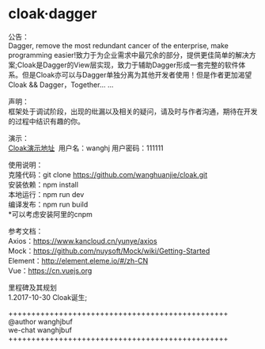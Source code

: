 # cloak·dagger

公告：<br/>
Dagger, remove the most redundant cancer of the enterprise, make programming easier!致力于为企业需求中最冗余的部分，提供更佳简单的解决方案;Cloak是Dagger的View层实现，致力于辅助Dagger形成一套完整的软件体系。但是Cloak亦可以与Dagger单独分离为其他开发者使用！但是作者更加渴望Cloak && Dagger，Together... ...<br/>

声明：<br/>
框架处于调试阶段，出现的纰漏以及相关的疑问，请及时与作者沟通，期待在开发的过程中结识有趣的你。<br/>

演示：<br/>
<a href="http://47.93.253.28/" target="_Blank">Cloak演示地址</a>  用户名：wanghj 用户密码：111111

使用说明：<br/>
克隆代码：git clone https://github.com/wanghuanjie/cloak.git<br/>
安装依赖：npm install<br/>
本地运行：npm run dev<br/>
编译发布：npm run build<br/>
*可以考虑安装阿里的cnpm<br/>

参考文档：<br/>
Axios：https://www.kancloud.cn/yunye/axios<br/>
Mock：https://github.com/nuysoft/Mock/wiki/Getting-Started<br/>
Element：http://element.eleme.io/#/zh-CN<br/>
Vue：https://cn.vuejs.org<br/>

里程碑及其规划<br/>
1.2017-10-30 Cloak诞生;<br/>

++++++++++++++++++++++++++++++++++++++++++++++++<br/>
@author wanghjbuf<br/>
we-chat wanghjbuf<br/>
++++++++++++++++++++++++++++++++++++++++++++++++<br/>
